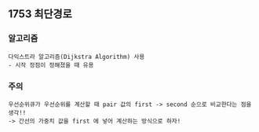 ## 1753 최단경로

### 알고리즘
```
다익스트라 알고리즘(Dijkstra Algorithm) 사용  
- 시작 정점이 정해졌을 때 유용
```

### 주의
```
우선순위큐가 우선순위를 계산할 때 pair 값의 first -> second 순으로 비교한다는 점을 생각!!
-> 간선의 가중치 값을 first 에 넣어 계산하는 방식으로 하자!
```